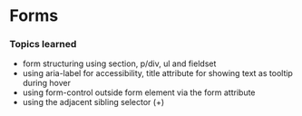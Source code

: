 # Forms

### Topics learned 
- form structuring using section, p/div, ul and fieldset
- using aria-label for accessibility, title attribute for showing text as tooltip during hover
- using form-control outside form element via the form attribute
- using the adjacent sibling selector (+)
